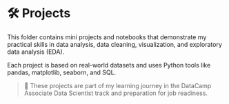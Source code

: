 # 🛠️ Projects

This folder contains mini projects and notebooks that demonstrate my practical skills in data analysis, data cleaning, visualization, and exploratory data analysis (EDA).

Each project is based on real-world datasets and uses Python tools like pandas, matplotlib, seaborn, and SQL.

> 📌 These projects are part of my learning journey in the DataCamp Associate Data Scientist track and preparation for job readiness.
